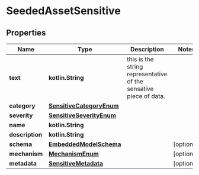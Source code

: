 
# SeededAssetSensitive

## Properties
Name | Type | Description | Notes
------------ | ------------- | ------------- | -------------
**text** | **kotlin.String** | this is the string representative of the sensative piece of data. | 
**category** | [**SensitiveCategoryEnum**](SensitiveCategoryEnum) |  | 
**severity** | [**SensitiveSeverityEnum**](SensitiveSeverityEnum) |  | 
**name** | **kotlin.String** |  | 
**description** | **kotlin.String** |  | 
**schema** | [**EmbeddedModelSchema**](EmbeddedModelSchema) |  |  [optional]
**mechanism** | [**MechanismEnum**](MechanismEnum) |  |  [optional]
**metadata** | [**SensitiveMetadata**](SensitiveMetadata) |  |  [optional]



